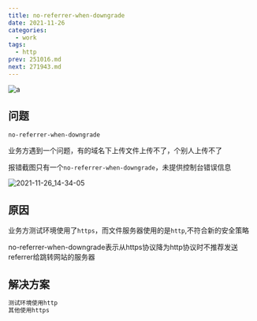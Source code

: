 ```yaml
---
title: no-referrer-when-downgrade
date: 2021-11-26
categories:
  - work
tags:
  - http
prev: 251016.md
next: 271943.md
---
```


![a](https://cdn.jsdelivr.net/gh/qbmzc/images/2021/202111261436955.png)

<!-- more -->

## 问题

```bash
no-referrer-when-downgrade
```

业务方遇到一个问题，有的域名下上传文件上传不了，个别人上传不了

报错截图只有一个`no-referrer-when-downgrade`，未提供控制台错误信息

![2021-11-26_14-34-05](https://cdn.jsdelivr.net/gh/qbmzc/images/2021/202111261434254.png)

## 原因

业务方测试环境使用了`https`，而文件服务器使用的是`http`,不符合新的安全策略

no-referrer-when-downgrade表示从https协议降为http协议时不推荐发送referrer给跳转网站的服务器

## 解决方案

```js
测试环境使用http
其他使用https
```

